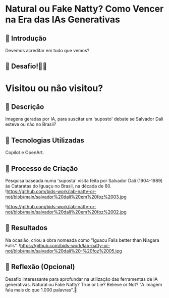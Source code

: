 # Natural ou Fake Natty? Como Vencer na Era das IAs Generativas

## 🚀 Introdução

Devemos acreditar em tudo que vemos?

## 🎯 Desafio!💪🤓

# Visitou ou não visitou?

## 📒 Descrição
Imagens geradas por IA, para suscitar um 'suposto' debate se Salvador Dali esteve ou não no Brasil?

## 🤖 Tecnologias Utilizadas
Copilot e OpenArt.

## 🧐 Processo de Criação
Pesquisa baseada numa 'suposta' visita feita por Salvador Dali (1904-1989) às Cataratas do Iguaçu no Brasil, na década de 60.
!https://github.com/bids-work/lab-natty-or-not/blob/main/salvador%20dali%20em%20foz%2003.jpg

!https://github.com/bids-work/lab-natty-or-not/blob/main/salvador%20dali%20em%20foz%2002.jpg

## 🚀 Resultados
 Na ocasião, criou a obra nomeada como "Iguacu Falls better than Niagara Falls".
!https://github.com/bids-work/lab-natty-or-not/blob/main/salvador%20dali%20-%20foz%2005.jpg

## 💭 Reflexão (Opcional)
Desafio interessante para aprofundar na utilização das ferramentas de IA generativas. Natural ou Fake Natty? True or Lie? Believe or Not?
"A imagem fala mais do que 1.000 palavras".🧐

```
